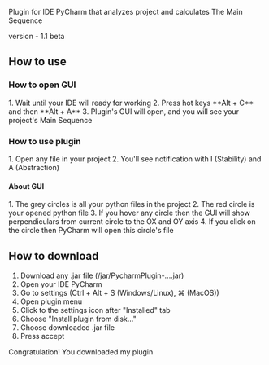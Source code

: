 Plugin for IDE PyCharm that analyzes project and calculates The Main Sequence

version - 1.1 beta

<h2>How to use</h2>

<h3>How to open GUI</h3>
1. Wait until your IDE will ready for working
2. Press hot keys **Alt + C** and then **Alt + A**
3. Plugin's GUI will open, and you will see your project's Main Sequence

<h3>How to use plugin</h3>
1. Open any file in your project
2. You'll see notification with I (Stability) and A (Abstraction)

<h4>About GUI</h4>
1. The grey circles is all your python files in the project
2. The red circle is your opened python file
3. If you hover any circle then the GUI will show perpendiculars from current circle to the OX and OY axis
4. If you click on the circle then PyCharm will open this circle's file

<h2>How to download</h2>

1. Download any .jar file (/jar/PycharmPlugin-....jar)
2. Open your IDE PyCharm
3. Go to settings (Ctrl + Alt + S (Windows/Linux), ⌘ (MacOS))
4. Open plugin menu
5. Click to the settings icon after "Installed" tab
6. Choose "Install plugin from disk..."
7. Choose downloaded .jar file
8. Press accept

Congratulation! You downloaded my plugin